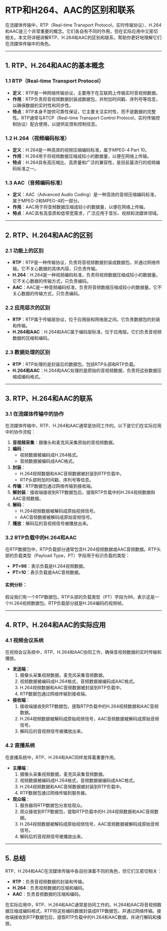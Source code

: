 # RTP和H264、AAC的区别和联系

在流媒体传输中，RTP（Real-time Transport Protocol，实时传输协议）、H.264和AAC是三个非常重要的概念。它们各自有不同的作用，但在实际应用中又密切相关。本文将详细讲解RTP、H.264和AAC的区别和联系，帮助你更好地理解它们在流媒体传输中的角色。

---

## 1. RTP、H.264和AAC的基本概念

### 1.1 RTP（Real-time Transport Protocol）

- **定义**：RTP是一种网络传输协议，主要用于在互联网上传输实时音视频数据。
- **作用**：RTP负责将音视频数据封装成数据包，并附加时间戳、序列号等信息，以确保数据的实时性和同步性。
- **特点**：RTP本身不提供可靠性保证，它主要关注实时性，而不是数据的完整性。RTP通常与RTCP（Real-time Transport Control Protocol，实时传输控制协议）配合使用，以提供反馈和控制信息。

### 1.2 H.264（视频编码标准）

- **定义**：H.264是一种高效的视频压缩编码标准，属于MPEG-4 Part 10。
- **作用**：H.264用于将视频数据压缩成较小的数据量，以便在网络上传输。
- **特点**：H.264具有高压缩比、高质量和广泛的兼容性，是目前最流行的视频编码标准之一。

### 1.3 AAC（音频编码标准）

- **定义**：AAC（Advanced Audio Coding）是一种高效的音频压缩编码标准，属于MPEG-2和MPEG-4的一部分。
- **作用**：AAC用于将音频数据压缩成较小的数据量，以便在网络上传输。
- **特点**：AAC具有高音质和低带宽需求，广泛应用于音乐、视频和流媒体领域。

---

## 2. RTP、H.264和AAC的区别

### 2.1 功能上的区别

- **RTP**：RTP是一种传输协议，负责将音视频数据封装成数据包，并通过网络传输。它不关心数据的具体内容，只负责传输。
- **H.264**：H.264是一种视频编码标准，负责将视频数据压缩成较小的数据量。它不关心数据的传输方式，只负责编码。
- **AAC**：AAC是一种音频编码标准，负责将音频数据压缩成较小的数据量。它不关心数据的传输方式，只负责编码。

### 2.2 应用层次的区别

- **RTP**：RTP属于传输层协议，位于应用层和网络层之间。它负责数据包的封装和传输。
- **H.264和AAC**：H.264和AAC属于编码层标准，位于应用层。它们负责音视频数据的压缩和编码。

### 2.3 数据处理的区别

- **RTP**：RTP处理的是封装后的数据包，包括RTP头部和RTP负载。
- **H.264和AAC**：H.264和AAC处理的是原始的音视频数据，负责将这些数据压缩成编码格式。

---

## 3. RTP、H.264和AAC的联系

### 3.1 在流媒体传输中的协作

在流媒体传输中，RTP、H.264和AAC通常是协同工作的。以下是它们在实际应用中的协作流程：

1. **音视频采集**：摄像头和麦克风采集原始的音视频数据。
2. **编码**：
   - 视频数据被编码成H.264格式。
   - 音频数据被编码成AAC格式。
3. **封装**：
   - H.264视频数据和AAC音频数据被封装到RTP负载中。
   - RTP头部附加时间戳、序列号等信息。
4. **传输**：RTP数据包通过网络传输到接收端。
5. **解封装**：接收端接收到RTP数据包后，提取RTP负载中的H.264视频数据和AAC音频数据。
6. **解码**：
   - H.264视频数据被解码成原始视频信号。
   - AAC音频数据被解码成原始音频信号。
7. **播放**：解码后的音视频信号被播放出来。

### 3.2 RTP负载中的H.264和AAC

在RTP数据包中，RTP负载部分通常包含H.264视频数据或AAC音频数据。RTP头部的负载类型（Payload Type，PT）字段用于标识负载的类型：

- **PT=96**：表示负载是H.264视频数据。
- **PT=10**：表示负载是AAC音频数据。

#### 实例分析：
假设我们有一个RTP数据包，RTP头部的负载类型（PT）字段为96，表示这是一个H.264视频数据包。RTP负载部分就是H.264编码的视频帧。

---

## 4. RTP、H.264和AAC的实际应用

### 4.1 视频会议系统

在视频会议系统中，RTP、H.264和AAC协同工作，确保音视频数据的实时传输和播放。

- **发送端**：
  1. 摄像头采集视频数据，麦克风采集音频数据。
  2. 视频数据被编码成H.264格式，音频数据被编码成AAC格式。
  3. H.264视频数据和AAC音频数据被封装到RTP负载中。
  4. RTP数据包通过网络传输到接收端。
- **接收端**：
  1. 接收端接收到RTP数据包，提取RTP负载中的H.264视频数据和AAC音频数据。
  2. H.264视频数据被解码成原始视频信号，AAC音频数据被解码成原始音频信号。
  3. 解码后的音视频信号被播放出来。

### 4.2 直播系统

在直播系统中，RTP、H.264和AAC同样发挥着重要作用。

- **主播端**：
  1. 摄像头采集视频数据，麦克风采集音频数据。
  2. 视频数据被编码成H.264格式，音频数据被编码成AAC格式。
  3. H.264视频数据和AAC音频数据被封装到RTP负载中。
  4. RTP数据包通过网络传输到服务器。
- **观众端**：
  1. 服务器将RTP数据包分发给观众。
  2. 观众接收到RTP数据包，提取RTP负载中的H.264视频数据和AAC音频数据。
  3. H.264视频数据被解码成原始视频信号，AAC音频数据被解码成原始音频信号。
  4. 解码后的音视频信号被播放出来。

---

## 5. 总结

RTP、H.264和AAC在流媒体传输中各自扮演着不同的角色，但它们又密切相关：

- **RTP**：负责音视频数据的封装和传输。
- **H.264**：负责视频数据的压缩和编码。
- **AAC**：负责音频数据的压缩和编码。

在实际应用中，RTP、H.264和AAC通常是协同工作的。H.264和AAC将音视频数据压缩成编码格式，RTP将这些编码数据封装成RTP数据包，并通过网络传输。接收端接收到RTP数据包后，提取RTP负载中的H.264和AAC数据，并进行解码和播放。
